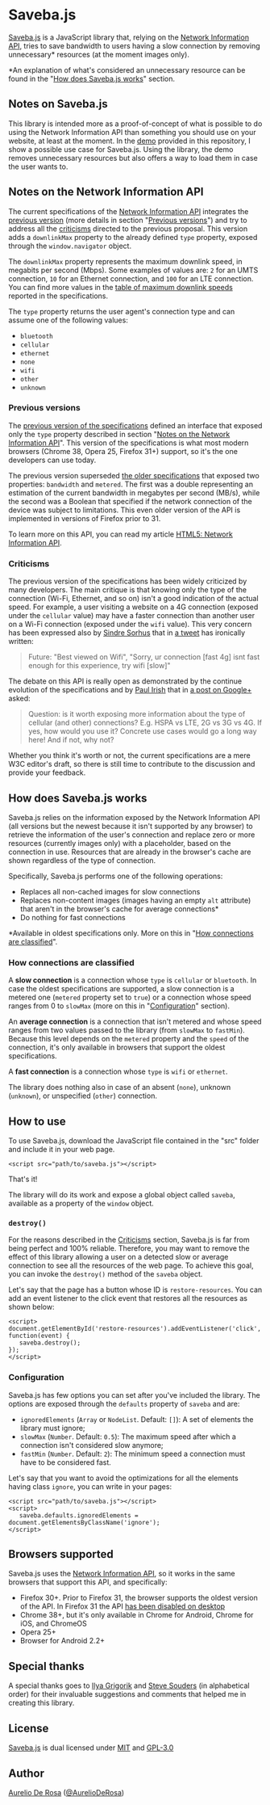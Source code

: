 # Saveba.js #

[Saveba.js](https://github.com/AurelioDeRosa/Saveba.js) is a JavaScript library that, relying on the [Network Information API](http://w3c.github.io/netinfo/), tries to save bandwidth to users having a slow connection by removing unnecessary* resources (at the moment images only).

*An explanation of what's considered an unnecessary resource can be found in the "[How does Saveba.js works](#how-does-savebajs-works)" section.

## Notes on Saveba.js ##

This library is intended more as a proof-of-concept of what is possible to do using the Network Information API than something you should use on your website, at least at the moment. In the [demo](demo/index.html) provided in this repository, I show a possible use case for Saveba.js. Using the library, the demo removes unnecessary resources but also offers a way to load them in case the user wants to.

## Notes on the Network Information API ##

The current specifications of the [Network Information API](http://w3c.github.io/netinfo/) integrates the [previous version](https://github.com/w3c/netinfo/blob/2a5b119f2bab96e3707ac85a3bc3ddfe2e69e112/index.html) (more details in section "[Previous versions](#previous-versions)") and try to address all the [criticisms](#criticisms) directed to the previous proposal. This version adds a `downlinkMax` property to the already defined `type` property, exposed through the `window.navigator` object.

The `downlinkMax` property represents the maximum downlink speed, in megabits per second (Mbps). Some examples of values are: `2` for an UMTS connection, `10` for an Ethernet connection, and `100` for an LTE
connection. You can find more values in the [table of maximum downlink speeds](http://w3c.github.io/netinfo/#max-downlink-table) reported in the specifications.

The `type` property returns the user agent's connection type and can assume one of the following values:

* `bluetooth`
* `cellular`
* `ethernet`
* `none`
* `wifi`
* `other`
* `unknown`

### Previous versions ###

The [previous version of the specifications](https://github.com/w3c/netinfo/blob/2a5b119f2bab96e3707ac85a3bc3ddfe2e69e112/index.html) defined an interface that exposed only the `type` property described in section "[Notes on the Network Information API](#notes-on-the-network-information-api)". This version of the specifications is what most modern browsers (Chrome 38, Opera 25, Firefox 31+)  support, so it's the one developers can use today.

The previous version superseded [the older specifications](http://www.w3.org/TR/2012/WD-netinfo-api-20121129/) that exposed two properties: `bandwidth` and `metered`. The first was a double representing an estimation of the current bandwidth in megabytes per second (MB/s), while the second was a Boolean that specified if the network connection of the device was subject to limitations. This even older version of the API is implemented in versions of Firefox prior to 31.

To learn more on this API, you can read my article [HTML5: Network Information API](code.tutsplus.com/tutorials/html5-network-information-api--cms-21598).

### Criticisms ###

The previous version of the specifications has been widely criticized by many developers. The main critique is that knowing only the type of the connection (Wi-Fi, Ethernet, and so on) isn't a good indication of the actual speed. For example, a user visiting a website on a 4G connection (exposed under the `cellular` value) may have a faster connection than another user on a Wi-Fi connection (exposed under the `wifi` value). This very concern has been expressed also by [Sindre Sorhus](https://twitter.com/sindresorhus) that in [a tweet](https://twitter.com/sindresorhus/status/505703515248156672) has ironically written:

> Future: "Best viewed on Wifi", "Sorry, ur connection [fast 4g] isnt fast enough for this experience, try wifi [slow]"

The debate on this API is really open as demonstrated by the continue evolution of the specifications and by [Paul Irish](https://twitter.com/paul_irish) that in [a post on Google+](https://plus.google.com/+PaulIrish/posts/Tio3suW88cu) asked:

> Question: is it worth exposing more information about the type of cellular (and other) connections? E.g. HSPA vs LTE, 2G vs 3G vs 4G. If yes, how would you use it? Concrete use cases would go a long way here! And if not, why not?﻿

Whether you think it's worth or not, the current specifications are a mere W3C editor's draft, so there is still time to contribute to the discussion and provide your feedback.

## How does Saveba.js works ##

Saveba.js relies on the information exposed by the Network Information API (all versions but the newest because it isn't supported by any browser) to retrieve the information of the user's connection and replace zero or more resources (currently images only) with a placeholder, based on the connection in use. Resources that are already in the browser's cache are shown regardless of the type of connection.

Specifically, Saveba.js performs one of the following operations:

* Replaces all non-cached images for slow connections
* Replaces non-content images (images having an empty `alt` attribute) that aren't in the browser's cache for average connections*
* Do nothing for fast connections

*Available in oldest specifications only. More on this in "[How connections are classified](#how-connections-are-classified)".

### How connections are classified ###

A **slow connection** is a connection whose `type` is `cellular` or `bluetooth`. In case the oldest specifications are supported, a slow connection is a metered one (`metered` property set to `true`) or a connection whose speed ranges from 0 to `slowMax` (more on this in "[Configuration](#configuration)" section).

An **average connection** is a connection that isn't metered and whose speed ranges from two values passed to the library (from `slowMax` to `fastMin`). Because this level depends on the `metered` property and the `speed` of the connection, it's only available in browsers that support the oldest specifications.

A **fast connection** is a connection whose `type` is `wifi` or `ethernet`.

The library does nothing also in case of an absent (`none`), unknown (`unknown`), or unspecified (`other`) connection.

## How to use ##

To use Saveba.js, download the JavaScript file contained in the "src" folder and include it in your web page.

```
<script src="path/to/saveba.js"></script>
```

That's it!

The library will do its work and expose a global object called `saveba`, available as a property of the `window` object.

### `destroy()` ###

For the reasons described in the [Criticisms](#criticisms) section, Saveba.js is far from being perfect and 100% reliable. Therefore, you may want to remove the effect of this library allowing a user on a detected slow or average connection to see all the resources of the web page. To achieve this goal, you can invoke the `destroy()` method of the `saveba` object.

Let's say that the page has a button whose ID is `restore-resources`. You can add an event listener to the click event that restores all the resources as shown below:

```
<script>
document.getElementById('restore-resources').addEventListener('click', function(event) {
   saveba.destroy();
});
</script>
```

### Configuration ###

Saveba.js has few options you can set after you've included the library. The options are exposed through the `defaults` property of `saveba` and are:

* `ignoredElements` (`Array` or `NodeList`. Default: `[]`): A set of elements the library must ignore;
* `slowMax` (`Number`. Default: `0.5`): The maximum speed after which a connection isn't considered slow anymore;
* `fastMin` (`Number`. Default: `2`): The minimum speed a connection must have to be considered fast.

Let's say that you want to avoid the optimizations for all the elements having class `ignore`, you can write in your pages:

```
<script src="path/to/saveba.js"></script>
<script>
   saveba.defaults.ignoredElements = document.getElementsByClassName('ignore');
</script>
```

## Browsers supported ##

Saveba.js uses the [Network Information API](http://w3c.github.io/netinfo/), so it works in the same browsers that support this API, and specifically:

- Firefox 30+. Prior to Firefox 31, the browser supports the oldest version of the API. In Firefox 31 the API [has been disabled on desktop](https://developer.mozilla.org/en-US/Firefox/Releases/31/Site_Compatibility)
- Chrome 38+, but it's only available in Chrome for Android, Chrome for iOS, and ChromeOS
- Opera 25+
- Browser for Android 2.2+

## Special thanks ##

A special thanks goes to [Ilya Grigorik](https://twitter.com/igrigorik) and [Steve Souders](https://twitter.com/Souders) (in alphabetical order) for their invaluable suggestions and comments that helped me in creating this library.

## License ##

[Saveba.js](https://github.com/AurelioDeRosa/Saveba.js) is dual licensed under [MIT](http://www.opensource.org/licenses/MIT) and [GPL-3.0](http://opensource.org/licenses/GPL-3.0)

## Author ##

[Aurelio De Rosa](http://www.audero.it) ([@AurelioDeRosa](https://twitter.com/AurelioDeRosa))
